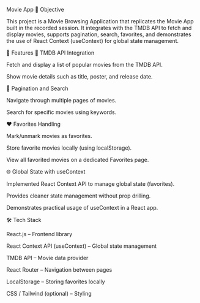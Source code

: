 Movie App
📌 Objective

This project is a Movie Browsing Application that replicates the Movie App built in the recorded session. It integrates with the TMDB API to fetch and display movies, supports pagination, search, favorites, and demonstrates the use of React Context (useContext) for global state management.

🚀 Features
🔗 TMDB API Integration

Fetch and display a list of popular movies from the TMDB API.

Show movie details such as title, poster, and release date.

📄 Pagination and Search

Navigate through multiple pages of movies.

Search for specific movies using keywords.

❤️ Favorites Handling

Mark/unmark movies as favorites.

Store favorite movies locally (using localStorage).

View all favorited movies on a dedicated Favorites page.

🌐 Global State with useContext

Implemented React Context API to manage global state (favorites).

Provides cleaner state management without prop drilling.

Demonstrates practical usage of useContext in a React app.

🛠️ Tech Stack

React.js – Frontend library

React Context API (useContext) – Global state management

TMDB API – Movie data provider

React Router – Navigation between pages

LocalStorage – Storing favorites locally

CSS / Tailwind (optional) – Styling